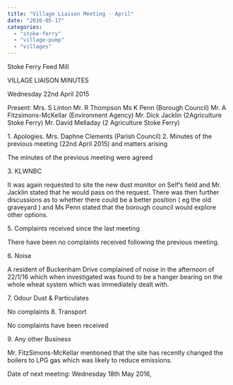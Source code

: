 ```yaml
---
title: "Village Liaison Meeting - April"
date: "2016-05-17"
categories: 
  - "stoke-ferry"
  - "village-pump"
  - "villages"
---
```


Stoke Ferry Feed Mill

VILLAGE LIAISON MINUTES

Wednesday 22nd April 2015

Present: Mrs. S Linton Mr. R Thompson Ms K Penn (Borough Council) Mr. A Fitzsimons-McKellar (Environment Agency) Mr. Dick Jacklin (2Agriculture Stoke Ferry) Mr. David Melladay (2 Agriculture Stoke Ferry)

1\. Apologies. Mrs. Daphne Clements (Parish Council) 2. Minutes of the previous meeting (22nd April 2015) and matters arising

The minutes of the previous meeting were agreed

3\. KLWNBC

It was again requested to site the new dust monitor on Self’s field and Mr. Jacklin stated that he would pass on the request. There was then further discussions as to whether there could be a better position ( eg the old graveyard ) and Ms Penn stated that the borough council would explore other options.

5\. Complaints received since the last meeting

There have been no complaints received following the previous meeting.

6\. Noise

A resident of Buckenham Drive complained of noise in the afternoon of 22/1/16 which when investigated was found to be a hanger bearing on the whole wheat system which was immediately dealt with.

7\. Odour Dust & Particulates

No complaints 8. Transport

No complaints have been received

9\. Any other Business

Mr. FitzSimons-McKellar mentioned that the site has recently changed the boilers to LPG gas which was likely to reduce emissions.

Date of next meeting: Wednesday 18th May 2016,
